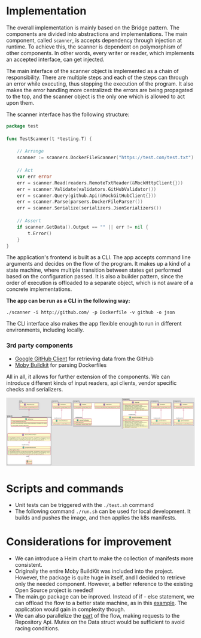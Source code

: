 # Implementation

The overall implementation is mainly based on the Bridge pattern. The components are divided into abstractions and
implementations. The main component, called `scanner`, is accepts dependency through injection at runtime. To achieve
this, the scanner is dependent on polymorphism of other components. In other words, every writer or reader, which
implements an accepted interface, can get injected.

The main interface of the scanner object is implemented as a chain of responsibility. There are multiple steps and each
of the steps can through an error while executing, thus stopping the execution of the program. It also makes the error
handling more centralized: the errors are being propagated to the top, and the scanner object is the only one which is
allowed to act upon them.

The scanner interface has the following structure:

```go
package test

func TestScanner(t *testing.T) {

	// Arrange
	scanner := scanners.DockerFileScanner("https://test.com/test.txt")

	// Act
	var err error
	err = scanner.Read(readers.RemoteTxtReader(&MockHttpClient{}))
	err = scanner.Validate(validators.GitHubValidator())
	err = scanner.Query(github.Api(&MockGitHubClient{}))
	err = scanner.Parse(parsers.DockerFileParser())
	err = scanner.Serialize(serializers.JsonSerializers())

	// Assert
	if scanner.GetData().Output == "" || err != nil {
		t.Error()
	}
}
```

The application's frontend is built as a CLI. The app accepts command line arguments and decides on the flow of the
program. It makes up a kind of a state machine, where multiple transition between states get performed based on the
configuration passed. It is also a builder pattern, since the order of execution is offloaded to a separate object,
which is not aware of a concrete implementations.

**The app can be run as a CLI in the following way:**

```shell
./scanner -i http://github.com/ -p Dockerfile -v github -o json
```

The CLI interface also makes the app flexible enough to run in different environments, including locally.

### 3rd party components

* [Google GitHub Client](https://github.com/moby/buildkit) for retrieving data from the GitHub
* [Moby Buildkit](https://github.com/moby/buildkit) for parsing Dockerfiles

All in all, it allows for further extension of the components. We can introduce different kinds of input readers, api
clients, vendor specific checks and serializers.

![alt text](image.png "Implementation")

# Scripts and commands

* Unit tests can be triggered with the `./test.sh` command
* The following command `./run.sh` can be used for local development. It builds and pushes the image, and then applies
  the k8s manifests.

# Considerations for improvement

* We can introduce a Helm chart to make the collection of manifests more consistent.
* Originally the entire Moby BuildKit was included into the project. However, the package is quite huge in itself, and I
  decided to retrieve only the needed component. However, a better reference to the existing Open Source project is
  needed!
* The main.go package can be inproved. Instead of if - else statement, we can offload the flow to a better state 
  machine, as in this [example](https://github.com/avshiliaev/design-patterns-in-c-sharp/tree/master/Behavioral/State).
  The application would gain in complexity though.
* We can also parallelize the [part](src/api/github/github_api.go) of the flow, making requests to the Repository Api.
  Mutex on the Data struct would be sufficient to avoid racing conditions. 
